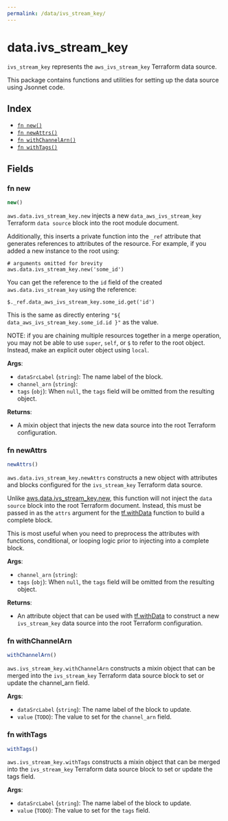 ```yaml
---
permalink: /data/ivs_stream_key/
---
```


# data.ivs_stream_key

`ivs_stream_key` represents the `aws_ivs_stream_key` Terraform data source.



This package contains functions and utilities for setting up the data source using Jsonnet code.


## Index

* [`fn new()`](#fn-new)
* [`fn newAttrs()`](#fn-newattrs)
* [`fn withChannelArn()`](#fn-withchannelarn)
* [`fn withTags()`](#fn-withtags)

## Fields

### fn new

```ts
new()
```


`aws.data.ivs_stream_key.new` injects a new `data_aws_ivs_stream_key` Terraform `data source`
block into the root module document.

Additionally, this inserts a private function into the `_ref` attribute that generates references to attributes of the
resource. For example, if you added a new instance to the root using:

    # arguments omitted for brevity
    aws.data.ivs_stream_key.new('some_id')

You can get the reference to the `id` field of the created `aws.data.ivs_stream_key` using the reference:

    $._ref.data_aws_ivs_stream_key.some_id.get('id')

This is the same as directly entering `"${ data_aws_ivs_stream_key.some_id.id }"` as the value.

NOTE: if you are chaining multiple resources together in a merge operation, you may not be able to use `super`, `self`,
or `$` to refer to the root object. Instead, make an explicit outer object using `local`.

**Args**:
  - `dataSrcLabel` (`string`): The name label of the block.
  - `channel_arn` (`string`): 
  - `tags` (`obj`):  When `null`, the `tags` field will be omitted from the resulting object.

**Returns**:
- A mixin object that injects the new data source into the root Terraform configuration.


### fn newAttrs

```ts
newAttrs()
```


`aws.data.ivs_stream_key.newAttrs` constructs a new object with attributes and blocks configured for the `ivs_stream_key`
Terraform data source.

Unlike [aws.data.ivs_stream_key.new](#fn-ivsstreamkeynew), this function will not inject the `data source`
block into the root Terraform document. Instead, this must be passed in as the `attrs` argument for the
[tf.withData](https://github.com/tf-libsonnet/core/tree/main/docs#fn-withdata) function to build a complete block.

This is most useful when you need to preprocess the attributes with functions, conditional, or looping logic prior to
injecting into a complete block.

**Args**:
  - `channel_arn` (`string`): 
  - `tags` (`obj`):  When `null`, the `tags` field will be omitted from the resulting object.

**Returns**:
  - An attribute object that can be used with [tf.withData](https://github.com/tf-libsonnet/core/tree/main/docs#fn-withdata) to construct a new `ivs_stream_key` data source into the root Terraform configuration.


### fn withChannelArn

```ts
withChannelArn()
```

`aws.ivs_stream_key.withChannelArn` constructs a mixin object that can be merged into the `ivs_stream_key`
Terraform data source block to set or update the channel_arn field.



**Args**:
  - `dataSrcLabel` (`string`): The name label of the block to update.
  - `value` (`TODO`): The value to set for the `channel_arn` field.


### fn withTags

```ts
withTags()
```

`aws.ivs_stream_key.withTags` constructs a mixin object that can be merged into the `ivs_stream_key`
Terraform data source block to set or update the tags field.



**Args**:
  - `dataSrcLabel` (`string`): The name label of the block to update.
  - `value` (`TODO`): The value to set for the `tags` field.
